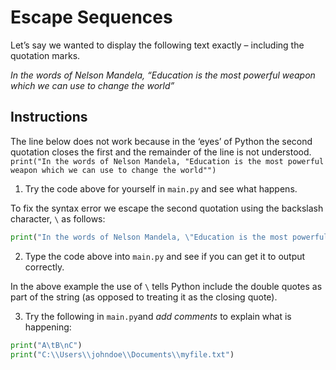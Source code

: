 # Escape Sequences

Let’s say we wanted to display the following text exactly – including the quotation marks. 

*In the words of Nelson Mandela, “Education is the most powerful weapon which we can use 
to change the world”*

## Instructions

The line below does not work because in the ‘eyes’ of Python the second quotation closes the first and the remainder of the line is not understood.
``print("In the words of Nelson Mandela, "Education is the most powerful weapon which we can use to change the world"")``


1. Try the code above for yourself in ``main.py`` and see what happens.

To fix the syntax error we escape the second quotation using the backslash character, ``\`` as follows:
```python
print("In the words of Nelson Mandela, \"Education is the most powerful weapon which we can use to change the world\"")
```
2. Type the code above into ``main.py`` and see if you can get it to output correctly.

In the above example the use of ``\`` tells Python include the double quotes as part of the string (as opposed to treating it as the closing quote).

3. Try the following in ``main.py``and *add comments* to explain what is happening:

````python
print("A\tB\nC")
print("C:\\Users\\johndoe\\Documents\\myfile.txt")
````





